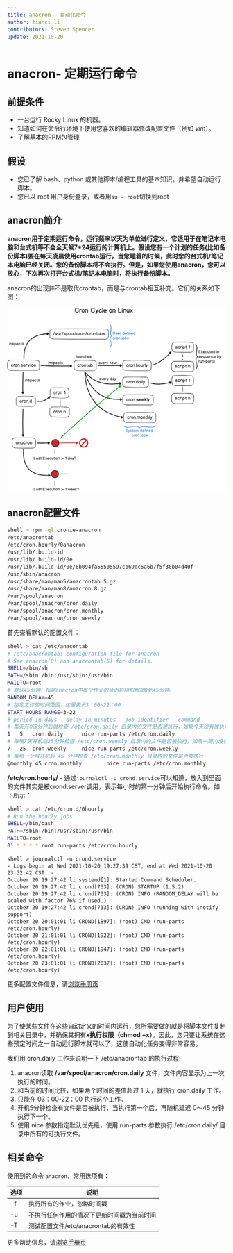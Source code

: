 ```yaml
---
title: anacron - 自动化命令
author: tianci li
contributors: Steven Spencer
update: 2021-10-20
---
```


# anacron- 定期运行命令

## 前提条件

* 一台运行 Rocky Linux 的机器。
* 知道如何在命令行环境下使用您喜欢的编辑器修改配置文件（例如 *vim*）。
* 了解基本的RPM包管理

## 假设

* 您已了解 bash、python 或其他脚本/编程工具的基本知识，并希望自动运行脚本。
* 您已以 root 用户身份登录，或者用`su - root`切换到root

## anacron简介

**anacron用于定期运行命令，运行频率以天为单位进行定义，它适用于在笔记本电脑和台式机等不会全天候7*24运行的计算机上。假设您有一个计划的任务(比如备份脚本)要在每天凌晨使用crontab运行，当您睡着的时候，此时您的台式机/笔记本电脑已经关闭。您的备份脚本将不会执行。但是，如果您使用anacron，您可以放心，下次再次打开台式机/笔记本电脑时，将执行备份脚本。**

anacron的出现并不是取代crontab，而是与crontab相互补充。它们的关系如下图：

![Relations](../images/anacron_01.png)

## anacron配置文件

```bash
shell > rpm -ql cronie-anacron
/etc/anacrontab
/etc/cron.hourly/0anacron
/usr/lib/.build-id
/usr/lib/.build-id/0e
/usr/lib/.build-id/0e/6b094fa55505597cb69dc5a6b7f5f30b04d40f
/usr/sbin/anacron
/usr/share/man/man5/anacrontab.5.gz
/usr/share/man/man8/anacron.8.gz
/var/spool/anacron
/var/spool/anacron/cron.daily
/var/spool/anacron/cron.monthly
/var/spool/anacron/cron.weekly
```

首先查看默认的配置文件：
```bash
shell > cat /etc/anacontab
# /etc/anacrontab: configuration file for anacron
# See anacron(8) and anacrontab(5) for details.
SHELL=/bin/sh
PATH=/sbin:/bin:/usr/sbin:/usr/bin
MAILTO=root
# 默认45分钟，指定anacron中每个作业的延迟将随机增加0到45分钟。
RANDOM_DELAY=45
# 指定工作的时间范围，这里表示3：00~22：00
START_HOURS_RANGE=3-22
# period in days   delay in minutes   job-identifier   command
# 每天开机5分钟后就检查 /etc/cron.daily 目录内的文件是否被执行，如果今天没有被执行，那就执行下一个
1	5	cron.daily		nice run-parts /etc/cron.daily
# 每隔7天开机后25分钟检查 /etc/cron.weekly 目录内的文件是否被执行，如果一周内没有被执行，就会执行下一个
7	25	cron.weekly		nice run-parts /etc/cron.weekly
# 每隔一个月开机后 45 分钟检查 /etc/cron.monthly 目录内的文件是否被执行
@monthly 45	cron.monthly		nice run-parts /etc/cron.monthly
```

**/etc/cron.hourly/** - 通过`journalctl -u crond.service`可以知道，放入到里面的文件其实是被crond.server调用，表示每小时的第一分钟后开始执行命令。如下所示：

```bash
shell > cat /etc/cron.d/0hourly
# Run the hourly jobs
SHELL=/bin/bash
PATH=/sbin:/bin:/usr/sbin:/usr/bin
MAILTO=root
01 * * * * root run-parts /etc/cron.hourly
```
```
shell > journalctl -u crond.service
- Logs begin at Wed 2021-10-20 19:27:39 CST, end at Wed 2021-10-20 23:32:42 CST. -
October 20 19:27:42 li systemd[1]: Started Command Scheduler.
October 20 19:27:42 li crond[733]: (CRON) STARTUP (1.5.2)
October 20 19:27:42 li crond[733]: (CRON) INFO (RANDOM_DELAY will be scaled with factor 76% if used.)
October 20 19:27:42 li crond[733]: (CRON) INFO (running with inotify support)
October 20 20:01:01 li CROND[1897]: (root) CMD (run-parts /etc/cron.hourly)
October 20 21:01:01 li CROND[1922]: (root) CMD (run-parts /etc/cron.hourly)
October 20 22:01:01 li CROND[1947]: (root) CMD (run-parts /etc/cron.hourly)
October 20 23:01:01 li CROND[2037]: (root) CMD (run-parts /etc/cron.hourly)

```

更多配置文件信息，请[浏览手册页](https://man7.org/linux/man-pages/man5/anacrontab.5.html)

## 用户使用

为了使某些文件在这些自动定义的时间内运行，您所需要做的就是将脚本文件复制到相关目录中，并确保其拥有**x执行权限（chmod +x）**。因此，您只要让系统在这些预定时间之一自动运行脚本就可以了，这使自动化任务变得非常容易。

我们用 cron.daily 工作来说明一下 /etc/anacrontab 的执行过程:

1. anacron读取 **/var/spool/anacron/cron.daily** 文件，文件内容显示为上一次执行的时间。
2. 和当前的时间比较，如果两个时间的差值超过 1 天，就执行 cron.daily 工作。
3. 只能在 03：00-22：00 执行这个工作。
4. 开机5分钟检查有文件是否被执行，当执行第一个后，再随机延迟 0～45 分钟执行下一个。
5. 使用 nice 参数指定默认优先级，使用  run-parts 参数执行 /etc/cron.daily/ 目录中所有的可执行文件。

## 相关命令

使用到的命令 `anacron`，常用选项有：

|选项|说明|
|---|---|
|-f    |执行所有的作业，忽略时间戳|
|-u|不执行任何作用的情况下更新时间戳为当前时间|
|-T|测试配置文件/etc/anacrontab的有效性|

更多帮助信息，请[浏览手册页](https://man7.org/linux/man-pages/man8/anacron.8.html)
